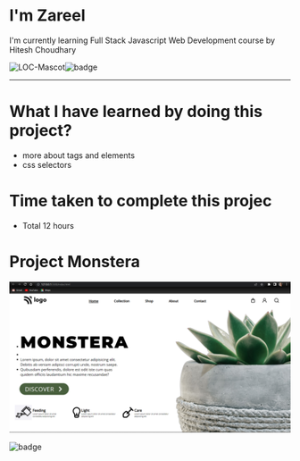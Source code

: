 # I'm Zareel

I'm currently learning Full Stack Javascript Web Development course by Hitesh Choudhary

![LOC-Mascot](https://learncodeonline.in/mascot.png)![badge](https://img.shields.io/badge/LearnCodeOnline-iNeuron-green)

---

# What I have learned by doing this project?

- more about tags and elements
- css selectors

# Time taken to complete this projec

- Total 12 hours

# Project Monstera

![Project06](./photos/project06.png)

![badge](https://img.shields.io/badge/HTML-CSS-green)
